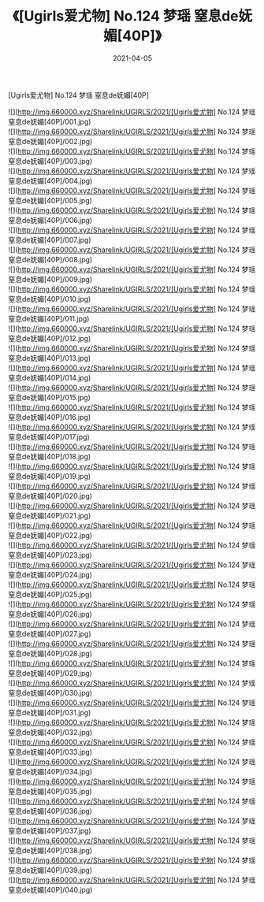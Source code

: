 ﻿---
layout: post
title:  《[Ugirls爱尤物] No.124 梦瑶 窒息de妩媚[40P]》
date:   2021-04-05
img: http://img.660000.xyz/Sharelink/UGIRLS/2021/[Ugirls爱尤物] No.124 梦瑶 窒息de妩媚[40P]/000.jpg
categories: [美女, 清纯, 唯美]
---

[Ugirls爱尤物] No.124 梦瑶 窒息de妩媚[40P]

  ![](http://img.660000.xyz/Sharelink/UGIRLS/2021/[Ugirls爱尤物] No.124 梦瑶 窒息de妩媚[40P]/001.jpg) <br> ![](http://img.660000.xyz/Sharelink/UGIRLS/2021/[Ugirls爱尤物] No.124 梦瑶 窒息de妩媚[40P]/002.jpg) <br> ![](http://img.660000.xyz/Sharelink/UGIRLS/2021/[Ugirls爱尤物] No.124 梦瑶 窒息de妩媚[40P]/003.jpg) <br> ![](http://img.660000.xyz/Sharelink/UGIRLS/2021/[Ugirls爱尤物] No.124 梦瑶 窒息de妩媚[40P]/004.jpg) <br> ![](http://img.660000.xyz/Sharelink/UGIRLS/2021/[Ugirls爱尤物] No.124 梦瑶 窒息de妩媚[40P]/005.jpg) <br> ![](http://img.660000.xyz/Sharelink/UGIRLS/2021/[Ugirls爱尤物] No.124 梦瑶 窒息de妩媚[40P]/006.jpg) <br> ![](http://img.660000.xyz/Sharelink/UGIRLS/2021/[Ugirls爱尤物] No.124 梦瑶 窒息de妩媚[40P]/007.jpg) <br> ![](http://img.660000.xyz/Sharelink/UGIRLS/2021/[Ugirls爱尤物] No.124 梦瑶 窒息de妩媚[40P]/008.jpg) <br> ![](http://img.660000.xyz/Sharelink/UGIRLS/2021/[Ugirls爱尤物] No.124 梦瑶 窒息de妩媚[40P]/009.jpg) <br> ![](http://img.660000.xyz/Sharelink/UGIRLS/2021/[Ugirls爱尤物] No.124 梦瑶 窒息de妩媚[40P]/010.jpg) <br> ![](http://img.660000.xyz/Sharelink/UGIRLS/2021/[Ugirls爱尤物] No.124 梦瑶 窒息de妩媚[40P]/011.jpg) <br> ![](http://img.660000.xyz/Sharelink/UGIRLS/2021/[Ugirls爱尤物] No.124 梦瑶 窒息de妩媚[40P]/012.jpg) <br> ![](http://img.660000.xyz/Sharelink/UGIRLS/2021/[Ugirls爱尤物] No.124 梦瑶 窒息de妩媚[40P]/013.jpg) <br> ![](http://img.660000.xyz/Sharelink/UGIRLS/2021/[Ugirls爱尤物] No.124 梦瑶 窒息de妩媚[40P]/014.jpg) <br> ![](http://img.660000.xyz/Sharelink/UGIRLS/2021/[Ugirls爱尤物] No.124 梦瑶 窒息de妩媚[40P]/015.jpg) <br> ![](http://img.660000.xyz/Sharelink/UGIRLS/2021/[Ugirls爱尤物] No.124 梦瑶 窒息de妩媚[40P]/016.jpg) <br> ![](http://img.660000.xyz/Sharelink/UGIRLS/2021/[Ugirls爱尤物] No.124 梦瑶 窒息de妩媚[40P]/017.jpg) <br> ![](http://img.660000.xyz/Sharelink/UGIRLS/2021/[Ugirls爱尤物] No.124 梦瑶 窒息de妩媚[40P]/018.jpg) <br> ![](http://img.660000.xyz/Sharelink/UGIRLS/2021/[Ugirls爱尤物] No.124 梦瑶 窒息de妩媚[40P]/019.jpg) <br> ![](http://img.660000.xyz/Sharelink/UGIRLS/2021/[Ugirls爱尤物] No.124 梦瑶 窒息de妩媚[40P]/020.jpg) <br> ![](http://img.660000.xyz/Sharelink/UGIRLS/2021/[Ugirls爱尤物] No.124 梦瑶 窒息de妩媚[40P]/021.jpg) <br> ![](http://img.660000.xyz/Sharelink/UGIRLS/2021/[Ugirls爱尤物] No.124 梦瑶 窒息de妩媚[40P]/022.jpg) <br> ![](http://img.660000.xyz/Sharelink/UGIRLS/2021/[Ugirls爱尤物] No.124 梦瑶 窒息de妩媚[40P]/023.jpg) <br> ![](http://img.660000.xyz/Sharelink/UGIRLS/2021/[Ugirls爱尤物] No.124 梦瑶 窒息de妩媚[40P]/024.jpg) <br> ![](http://img.660000.xyz/Sharelink/UGIRLS/2021/[Ugirls爱尤物] No.124 梦瑶 窒息de妩媚[40P]/025.jpg) <br> ![](http://img.660000.xyz/Sharelink/UGIRLS/2021/[Ugirls爱尤物] No.124 梦瑶 窒息de妩媚[40P]/026.jpg) <br> ![](http://img.660000.xyz/Sharelink/UGIRLS/2021/[Ugirls爱尤物] No.124 梦瑶 窒息de妩媚[40P]/027.jpg) <br> ![](http://img.660000.xyz/Sharelink/UGIRLS/2021/[Ugirls爱尤物] No.124 梦瑶 窒息de妩媚[40P]/028.jpg) <br> ![](http://img.660000.xyz/Sharelink/UGIRLS/2021/[Ugirls爱尤物] No.124 梦瑶 窒息de妩媚[40P]/029.jpg) <br> ![](http://img.660000.xyz/Sharelink/UGIRLS/2021/[Ugirls爱尤物] No.124 梦瑶 窒息de妩媚[40P]/030.jpg) <br> ![](http://img.660000.xyz/Sharelink/UGIRLS/2021/[Ugirls爱尤物] No.124 梦瑶 窒息de妩媚[40P]/031.jpg) <br> ![](http://img.660000.xyz/Sharelink/UGIRLS/2021/[Ugirls爱尤物] No.124 梦瑶 窒息de妩媚[40P]/032.jpg) <br> ![](http://img.660000.xyz/Sharelink/UGIRLS/2021/[Ugirls爱尤物] No.124 梦瑶 窒息de妩媚[40P]/033.jpg) <br> ![](http://img.660000.xyz/Sharelink/UGIRLS/2021/[Ugirls爱尤物] No.124 梦瑶 窒息de妩媚[40P]/034.jpg) <br> ![](http://img.660000.xyz/Sharelink/UGIRLS/2021/[Ugirls爱尤物] No.124 梦瑶 窒息de妩媚[40P]/035.jpg) <br> ![](http://img.660000.xyz/Sharelink/UGIRLS/2021/[Ugirls爱尤物] No.124 梦瑶 窒息de妩媚[40P]/036.jpg) <br> ![](http://img.660000.xyz/Sharelink/UGIRLS/2021/[Ugirls爱尤物] No.124 梦瑶 窒息de妩媚[40P]/037.jpg) <br> ![](http://img.660000.xyz/Sharelink/UGIRLS/2021/[Ugirls爱尤物] No.124 梦瑶 窒息de妩媚[40P]/038.jpg) <br> ![](http://img.660000.xyz/Sharelink/UGIRLS/2021/[Ugirls爱尤物] No.124 梦瑶 窒息de妩媚[40P]/039.jpg) <br> ![](http://img.660000.xyz/Sharelink/UGIRLS/2021/[Ugirls爱尤物] No.124 梦瑶 窒息de妩媚[40P]/040.jpg) <br>